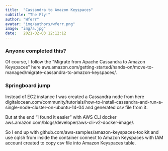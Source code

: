 ```yaml
---
title:  "Cassandra to Amazon Keyspaces"
subtitle: "The Fly!"
author: "Wferr"
avatar: "img/authors/wferr.png"
image: "img/a.jpg"
date:   2021-02-03 12:12:12
---
```


### Anyone completed this?
Of course, I follow the "Migrate from Apache Cassandra to Amazon Keyspaces" here aws.amazon.com/getting-started/hands-on/move-to-managed/migrate-cassandra-to-amazon-keyspaces/. 

### Springboard jump
Instead of EC2 instance I was created a Cassandra node from here digitalocean.com/community/tutorials/how-to-install-cassandra-and-run-a-single-node-cluster-on-ubuntu-14-04 and generated csv file from it.

But at the end “I found it easier” with AWS CLI docker aws.amazon.com/blogs/developer/aws-cli-v2-docker-image/. 

So I end up with github.com/aws-samples/amazon-keyspaces-toolkit and use cqlsh from inside the container connect to Amazon Keyspaces with IAM account created to copy csv file into Amazon Keyspaces table.
